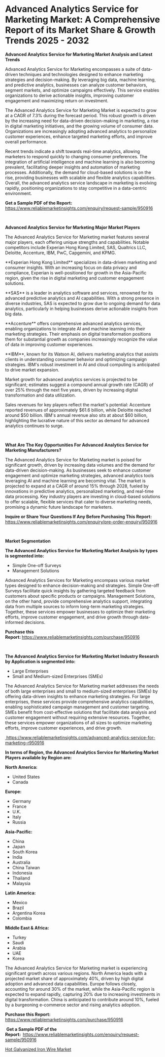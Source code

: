 <p><h1>Advanced Analytics Service for Marketing Market: A Comprehensive Report of its Market Share & Growth Trends 2025 - 2032</h1></p><p><strong>Advanced Analytics Service for Marketing Market Analysis and Latest Trends</strong></p>
<p><p>Advanced Analytics Service for Marketing encompasses a suite of data-driven techniques and technologies designed to enhance marketing strategies and decision-making. By leveraging big data, machine learning, and predictive analytics, businesses can analyze customer behaviors, segment markets, and optimize campaigns effectively. This service enables organizations to derive actionable insights, improving customer engagement and maximizing return on investment.</p><p>The Advanced Analytics Service for Marketing Market is expected to grow at a CAGR of 7.3% during the forecast period. This robust growth is driven by the increasing need for data-driven decision-making in marketing, a rise in digital marketing initiatives, and the growing volume of consumer data. Organizations are increasingly adopting advanced analytics to personalize customer experiences, enhance targeted marketing efforts, and improve overall performance. </p><p>Recent trends indicate a shift towards real-time analytics, allowing marketers to respond quickly to changing consumer preferences. The integration of artificial intelligence and machine learning is also becoming prevalent, facilitating deeper insights and automation of marketing processes. Additionally, the demand for cloud-based solutions is on the rise, providing businesses with scalable and flexible analytics capabilities. Overall, the advanced analytics service landscape in marketing is evolving rapidly, positioning organizations to stay competitive in a data-centric environment.</p></p>
<p><strong>Get a Sample PDF of the Report:&nbsp;</strong> <a href="https://www.reliablemarketinsights.com/enquiry/request-sample/950916?utm_campaign=3295&utm_medium=2&utm_source=Github&utm_content=ia&utm_term=08032025&utm_id=advanced-analytics-service-for-marketing">https://www.reliablemarketinsights.com/enquiry/request-sample/950916</a></p>
<p>&nbsp;</p>
<p><strong>Advanced Analytics Service for Marketing Major Market Players</strong></p>
<p><p>The Advanced Analytics Service for Marketing market features several major players, each offering unique strengths and capabilities. Notable competitors include Experian Hong Kong Limited, SAS, Qualtrics LLC, Deloitte, Accenture, IBM, PwC, Capgemini, and KPMG. </p><p>**Experian Hong Kong Limited** specializes in data-driven marketing and consumer insights. With an increasing focus on data privacy and compliance, Experian is well-positioned for growth in the Asia-Pacific region, given the rise in digital marketing and customer engagement solutions.</p><p>**SAS** is a leader in analytics software and services, renowned for its advanced predictive analytics and AI capabilities. With a strong presence in diverse industries, SAS is expected to grow due to ongoing demand for data analytics, particularly in helping businesses derive actionable insights from big data.</p><p>**Accenture** offers comprehensive advanced analytics services, enabling organizations to integrate AI and machine learning into their marketing strategies. Their emphasis on digital transformation positions them for substantial growth as companies increasingly recognize the value of data in improving customer experiences.</p><p>**IBM**, known for its Watson AI, delivers marketing analytics that assists clients in understanding consumer behavior and optimizing campaign strategies. IBM's robust investment in AI and cloud computing is anticipated to drive market expansion.</p><p>Market growth for advanced analytics services is projected to be significant; estimates suggest a compound annual growth rate (CAGR) of over 25% through the next five years, driven by increasing digital transformation and data utilization.</p><p>Sales revenues for key players reflect the market's potential: Accenture reported revenues of approximately $61.6 billion, while Deloitte reached around $50 billion. IBM's annual revenue also sits at about $60 billion, highlighting the lucrative nature of this sector as demand for advanced analytics continues to surge.</p></p>
<p>&nbsp;</p>
<p><strong>What Are The Key Opportunities For Advanced Analytics Service for Marketing Manufacturers?</strong></p>
<p><p>The Advanced Analytics Service for Marketing market is poised for significant growth, driven by increasing data volumes and the demand for data-driven decision-making. As businesses seek to enhance customer engagement and optimize marketing strategies, advanced analytics tools leveraging AI and machine learning are becoming vital. The market is projected to expand at a CAGR of around 15% through 2028, fueled by innovations in predictive analytics, personalized marketing, and real-time data processing. Key industry players are investing in cloud-based solutions to offer scalable, flexible services that cater to diverse marketing needs, promising a dynamic future landscape for marketers.</p></p>
<p><strong>Inquire or Share Your Questions If Any Before Purchasing This Report:</strong> <a href="https://www.reliablemarketinsights.com/enquiry/pre-order-enquiry/950916?utm_campaign=3295&utm_medium=2&utm_source=Github&utm_content=ia&utm_term=08032025&utm_id=advanced-analytics-service-for-marketing">https://www.reliablemarketinsights.com/enquiry/pre-order-enquiry/950916</a></p>
<p>&nbsp;</p>
<p><strong>Market Segmentation</strong></p>
<p><strong>The Advanced Analytics Service for Marketing Market Analysis by types is segmented into:</strong></p>
<p><ul><li>Simple One-off Surveys</li><li>Management Solutions</li></ul></p>
<p><p>Advanced Analytics Services for Marketing encompass various market types designed to enhance decision-making and strategies. Simple One-off Surveys facilitate quick insights by gathering targeted feedback from customers about specific products or campaigns. Management Solutions, on the other hand, provide comprehensive analytics support, integrating data from multiple sources to inform long-term marketing strategies. Together, these services empower businesses to optimize their marketing efforts, improve customer engagement, and drive growth through data-informed decisions.</p></p>
<p><strong>Purchase this Report:&nbsp;</strong><a href="https://www.reliablemarketinsights.com/purchase/950916?utm_campaign=3295&utm_medium=2&utm_source=Github&utm_content=ia&utm_term=08032025&utm_id=advanced-analytics-service-for-marketing">https://www.reliablemarketinsights.com/purchase/950916</a></p>
<p>&nbsp;</p>
<p><strong>The Advanced Analytics Service for Marketing Market Industry Research by Application is segmented into:</strong></p>
<p><ul><li>Large Enterprises</li><li>Small and Medium-sized Enterprises (SMEs)</li></ul></p>
<p><p>The Advanced Analytics Service for Marketing market addresses the needs of both large enterprises and small to medium-sized enterprises (SMEs) by offering data-driven insights to enhance marketing strategies. For large enterprises, these services provide comprehensive analytics capabilities, enabling sophisticated campaign management and customer targeting. SMEs benefit from cost-effective solutions that facilitate data analysis and customer engagement without requiring extensive resources. Together, these services empower organizations of all sizes to optimize marketing efforts, improve customer experiences, and drive growth.</p></p>
<p><a href="https://www.reliablemarketinsights.com/advanced-analytics-service-for-marketing-r950916?utm_campaign=3295&utm_medium=2&utm_source=Github&utm_content=ia&utm_term=08032025&utm_id=advanced-analytics-service-for-marketing">&nbsp;https://www.reliablemarketinsights.com/advanced-analytics-service-for-marketing-r950916</a></p>
<p><strong>In terms of Region, the Advanced Analytics Service for Marketing Market Players available by Region are:</strong></p>
<p>
    <p> <strong> North America: </strong>
        <ul>
            <li>United States</li>
            <li>Canada</li>
        </ul>
        </p> 
    <p> <strong> Europe: </strong>
        <ul>
            <li>Germany</li>
            <li>France</li>
            <li>U.K.</li>
            <li>Italy</li>
            <li>Russia</li>
        </ul>
        </p> 
    <p> <strong> Asia-Pacific: </strong>
        <ul>
            <li>China</li>
            <li>Japan</li>
            <li>South Korea</li>
            <li>India</li>
            <li>Australia</li>
            <li>China Taiwan</li>
            <li>Indonesia</li>
            <li>Thailand</li>
            <li>Malaysia</li>
        </ul>
        </p> 
    <p> <strong> Latin America: </strong>
        <ul>
            <li>Mexico</li>
            <li>Brazil</li>
            <li>Argentina Korea</li>
            <li>Colombia</li>
        </ul>
        </p> 
    <p> <strong> Middle East & Africa: </strong>
        <ul>
            <li>Turkey</li>
            <li>Saudi</li>
            <li>Arabia</li>
            <li>UAE</li>
            <li>Korea</li>
        </ul>
    </p>
    </p>
<p><p>The Advanced Analytics Service for Marketing market is experiencing significant growth across various regions. North America leads with a projected market share of approximately 40%, driven by high digital adoption and advanced data capabilities. Europe follows closely, accounting for around 30% of the market, while the Asia-Pacific region is expected to expand rapidly, capturing 20% due to increasing investments in digital transformation. China is anticipated to contribute around 10%, fueled by a burgeoning e-commerce sector and rising analytics adoption.</p></p>
<p><strong>Purchase this Report: </strong><a href="https://www.reliablemarketinsights.com/purchase/950916?utm_campaign=3295&utm_medium=2&utm_source=Github&utm_content=ia&utm_term=08032025&utm_id=advanced-analytics-service-for-marketing">https://www.reliablemarketinsights.com/purchase/950916</a></p>
<p>&nbsp;<strong>Get a Sample PDF of the Report:&nbsp;&nbsp;</strong><a href="https://www.reliablemarketinsights.com/enquiry/request-sample/950916?utm_campaign=3295&utm_medium=2&utm_source=Github&utm_content=ia&utm_term=08032025&utm_id=advanced-analytics-service-for-marketing">https://www.reliablemarketinsights.com/enquiry/request-sample/950916</a></p>
<p><strong></strong></p>
<p><p><a href="https://github.com/dushornerfe/Market-Research-Report-List-1/blob/main/hot-galvanized-iron-wire-market.md?utm_campaign=3295&utm_medium=2&utm_source=Github&utm_content=ia&utm_term=08032025&utm_id=advanced-analytics-service-for-marketing">Hot Galvanized Iron Wire Market</a></p></p>